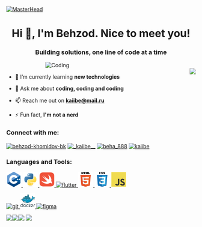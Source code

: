 [![MasterHead](https://qrangers.com/wp-content/uploads/2021/09/Banner-Introduction-to-3D-Animation.png)](https://rishavchanda.io)

<h1 align="center">Hi 👋, I'm Behzod. Nice to meet you!</h1>
<h3 align="center">Building solutions, one line of code at a time</h3>

<img align="right" alt="Coding" width="400px" src="https://i.giphy.com/media/qgQUggAC3Pfv687qPC/giphy.webp"><br>
<img align="right" src="https://komarev.com/ghpvc/?username=kaiibe&color=brightgreen">

  
- 🌱 I’m currently learning **new technologies**

- 💬 Ask me about **coding, coding and coding**

- 📫 Reach me out on **kaiibe@mail.ru**

- ⚡ Fun fact, **I'm not a nerd**

<h3 align="left">Connect with me:</h3>
<p align="left">
<a href="https://linkedin.com/in/behzod-khomidov-bk" target="blank"><img align="center" src="https://raw.githubusercontent.com/rahuldkjain/github-profile-readme-generator/master/src/images/icons/Social/linked-in-alt.svg" alt="behzod-khomidov-bk" height="30" width="40" /></a>
<a href="https://instagram.com/_kaiibe__" target="blank"><img align="center" src="https://raw.githubusercontent.com/rahuldkjain/github-profile-readme-generator/master/src/images/icons/Social/instagram.svg" alt="_kaiibe__" height="30" width="40" /></a>
<a href="https://codeforces.com/profile/beha_888" target="blank"><img align="center" src="https://raw.githubusercontent.com/rahuldkjain/github-profile-readme-generator/master/src/images/icons/Social/codeforces.svg" alt="beha_888" height="30" width="40" /></a>
<a href="https://www.leetcode.com/kaiibe" target="blank"><img align="center" src="https://raw.githubusercontent.com/rahuldkjain/github-profile-readme-generator/master/src/images/icons/Social/leet-code.svg" alt="kaiibe" height="30" width="40" /></a>
</p>

<h3 align="left">Languages and Tools:</h3>

<a href="https://www.w3schools.com/cpp/" target="_blank" rel="noreferrer"> <img src="https://raw.githubusercontent.com/devicons/devicon/master/icons/cplusplus/cplusplus-original.svg" alt="cplusplus" width="40" height="40"/> </a> 
<a href="https://www.python.org" target="_blank" rel="noreferrer"> <img src="https://raw.githubusercontent.com/devicons/devicon/master/icons/python/python-original.svg" alt="python" width="40" height="40"/> </a> 
<a href="https://developer.apple.com/swift/" target="_blank" rel="noreferrer"> <img src="https://raw.githubusercontent.com/devicons/devicon/master/icons/swift/swift-original.svg" alt="swift" width="40" height="40"/> </a>
<a href="https://flutter.dev" target="_blank" rel="noreferrer"> <img src="https://www.vectorlogo.zone/logos/flutterio/flutterio-icon.svg" alt="flutter" width="40" height="40"/> </a> 
<a href="https://www.w3.org/html/" target="_blank" rel="noreferrer"> <img src="https://raw.githubusercontent.com/devicons/devicon/master/icons/html5/html5-original-wordmark.svg" alt="html5" width="40" height="40"/> </a> 
<a href="https://www.w3schools.com/css/" target="_blank" rel="noreferrer"> <img src="https://raw.githubusercontent.com/devicons/devicon/master/icons/css3/css3-original-wordmark.svg" alt="css3" width="40" height="40"/> </a> 
<a href="https://developer.mozilla.org/en-US/docs/Web/JavaScript" target="_blank" rel="noreferrer"> <img src="https://raw.githubusercontent.com/devicons/devicon/master/icons/javascript/javascript-original.svg" alt="javascript" width="40" height="40"/> </a> 

<a href="https://git-scm.com/" target="_blank" rel="noreferrer"> <img src="https://www.vectorlogo.zone/logos/git-scm/git-scm-icon.svg" alt="git" width="40" height="40"/> </a> 
<a href="https://www.docker.com/" target="_blank" rel="noreferrer"> <img src="https://raw.githubusercontent.com/devicons/devicon/master/icons/docker/docker-original-wordmark.svg" alt="docker" width="40" height="40"/> </a> 
<a href="https://www.figma.com/" target="_blank" rel="noreferrer"> <img src="https://www.vectorlogo.zone/logos/figma/figma-icon.svg" alt="figma" width="40" height="40"/> </a> 


<a href="https://leetcode.com/kaiibe/" target="_blank"><img align="left" src="https://leetcode.card.workers.dev/kaiibe?theme=dark&font=source_code_pro&extension=null"></a>
<a href="https://codeforces.com/profile/Beha_888" target="_blank"><img width="30%" src="https://codeforces-readme-stats.vercel.app/api/card?username=Beha_888&theme=dark"></a>
<img align="left" src="https://github-readme-stats.vercel.app/api?username=kaiibe&show_icons=true&theme=transparent">
<img width="41%" src="https://github-readme-stats.vercel.app/api/top-langs/?username=kaiibe&hide_progress=true&theme=transparent">

